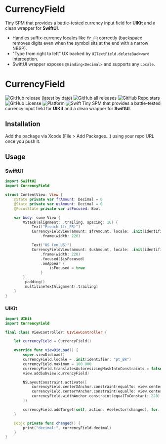 # CurrencyField

Tiny SPM that provides a battle-tested currency input field for **UIKit** and a clean wrapper for **SwiftUI**.
- Handles suffix-currency locales like `fr_FR` correctly (backspace removes digits even when the symbol sits at the end with a narrow NBSP).
- "Type from right to left" UX backed by `UITextField.deleteBackward` interception.
- SwiftUI wrapper exposes `@Binding<Decimal>` and supports any `Locale`.

# CurrencyField
![GitHub release (latest by date)](https://img.shields.io/github/v/release/leodabus/CurrencyField?style=flat&color=blue)
![GitHub all releases](https://img.shields.io/github/downloads/leodabus/CurrencyField/total?color=blue&label=downloads&style=flat)
![GitHub Repo stars](https://img.shields.io/github/stars/leodabus/CurrencyField?style=flat&color=yellow)
![GitHub License](https://img.shields.io/github/license/leodabus/CurrencyField?style=flat&color=lightgrey)
![Platform](https://img.shields.io/badge/platform-iOS%20%7C%20macOS-lightgrey)
![Swift](https://img.shields.io/badge/Swift-5.10-orange?logo=swift)
Tiny SPM that provides a battle-tested currency input field for **UIKit** and a clean wrapper for **SwiftUI**.

## Installation

Add the package via Xcode (File > Add Packages...) using your repo URL once you push it.

## Usage

### SwiftUI
```swift
import SwiftUI
import CurrencyField

struct ContentView: View {
    @State private var frAmount: Decimal = 0
    @State private var usAmount: Decimal = 0
    @FocusState private var isFocused: Bool

    var body: some View {
        VStack(alignment: .trailing, spacing: 16) {
            Text("French (fr_FR)")
            CurrencyFieldView(amount: $frAmount, locale: .init(identifier: "fr_FR"))
                .frame(width: 220)

            Text("US (en_US)")
            CurrencyFieldView(amount: $usAmount, locale: .init(identifier: "en_US"))
                .frame(width: 220)
                .focused($isFocused)
                .onAppear {
                    isFocused = true
                }
        }
        .padding()
        .multilineTextAlignment(.trailing)
    }
}
```

### UIKit
```swift
import UIKit
import CurrencyField

final class ViewController: UIViewController {

    let currencyField = CurrencyField()

    override func viewDidLoad() {
        super.viewDidLoad()
        currencyField.locale = .init(identifier: "pt_BR")
        currencyField.maximum = 100_000
        currencyField.translatesAutoresizingMaskIntoConstraints = false
        view.addSubview(currencyField)

        NSLayoutConstraint.activate([
            currencyField.centerXAnchor.constraint(equalTo: view.centerXAnchor),
            currencyField.centerYAnchor.constraint(equalTo: view.centerYAnchor),
            currencyField.widthAnchor.constraint(equalToConstant: 220)
        ])

        currencyField.addTarget(self, action: #selector(changed), for: .editingChanged)
    }

    @objc private func changed() {
        print("decimal:", currencyField.decimal)
    }
}
```
